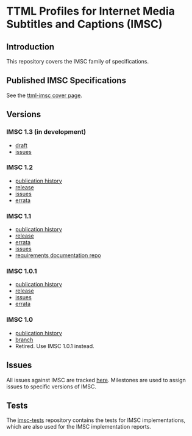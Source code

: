 # TTML Profiles for Internet Media Subtitles and Captions (IMSC)

## Introduction

This repository covers the IMSC family of specifications.

## Published IMSC Specifications

See the [ttml-imsc cover page](https://www.w3.org/TR/ttml-imsc/all).

## Versions

### IMSC 1.3 (in development)

* [draft](https://w3c.github.io/imsc/imsc1/spec/ttml-ww-profiles.html)
* [issues](https://github.com/w3c/imsc/labels/imsc1.3)

### IMSC 1.2

* [publication history](https://www.w3.org/standards/history/ttml-imsc1.2/)
* [release](https://github.com/w3c/imsc/releases/tag/REC-ttml-imsc1.2-20200804)
* [issues](https://github.com/w3c/imsc/labels/imsc1.2)
* [errata](https://www.w3.org/2020/08/ttml-imsc1.2-errata.html)

### IMSC 1.1

* [publication history](https://www.w3.org/standards/history/ttml-imsc1.1/)
* [release](https://github.com/w3c/imsc/releases/tag/imsc1.1-REC-2020-04-27)
* [errata](https://www.w3.org/2018/11/ttml-imsc1.1-errata.html)
* [issues](https://github.com/w3c/imsc/labels/imsc1.1)
* [requirements documentation repo](https://github.com/w3c/imsc-vnext-reqs)

### IMSC 1.0.1

* [publication history](https://www.w3.org/standards/history/ttml-imsc1.0.1/)
* [release](https://github.com/w3c/imsc/releases/tag/imsc1.0.1-REC-2020-04-27)
* [issues](https://github.com/w3c/imsc/labels/imsc1.0.1)
* [errata](http://www.w3.org/ttwg/ttml-imsc1.0.1-errata.html)

### IMSC 1.0

* [publication history](https://www.w3.org/standards/history/ttml-imsc1/)
* [branch](https://github.com/w3c/imsc/tree/imsc1)
* Retired. Use IMSC 1.0.1 instead.

## Issues

All issues against IMSC are tracked [here](https://github.com/w3c/imsc/issues). Milestones are used to assign issues to specific versions of IMSC.

## Tests

The [imsc-tests](https://github.com/w3c/imsc-tests) repository contains the tests for IMSC implementations, which are also used for the IMSC implementation reports.

